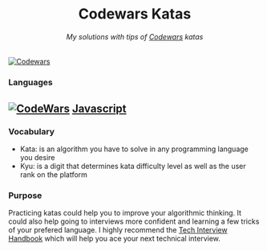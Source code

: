 <h1 align="center">Codewars Katas</h1>

<h6 align="center">
  My solutions with tips of <a href="https://www.codewars.com" target="_blank">Codewars</a> katas
</h6>

[![Codewars](https://www.codewars.com/users/abelpronet/badges/large)](https://www.codewars.com/users/abelpronet "My Honor Badge")

### Languages

## [![CodeWars](https://raw.githubusercontent.com/adrianeyre/codewars/master/Ruby/Authored/javascript.png)](javascript/javascript.md) [Javascript](javascript/javascript.md)

### Vocabulary

- Kata: is an algorithm you have to solve in any programming language you desire
- Kyu: is a digit that determines kata difficulty level as well as the user rank on the platform

### Purpose

Practicing katas could help you to improve your algorithmic thinking. It could also help going to interviews more confident and learning a few tricks of your prefered language.
I highly recommend the [Tech Interview Handbook](https://github.com/yangshun/tech-interview-handbook) which will help you ace your next technical interview.
